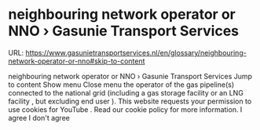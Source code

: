 # neighbouring network operator or NNO › Gasunie Transport Services

URL: https://www.gasunietransportservices.nl/en/glossary/neighbouring-network-operator-or-nno#skip-to-content

neighbouring network operator or NNO › Gasunie Transport Services
Jump to content
Show menu
Close menu
the operator of the
gas
pipeline(s) connected to the
national grid
(including a
gas storage facility
or an
LNG facility
, but excluding
end user
).
This website requests your permission to use cookies for
YouTube
. Read our
cookie policy
for more information.
I agree
I don't agree